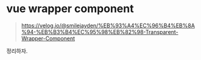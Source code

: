 # vue wrapper component

> https://velog.io/@smilejayden/%EB%93%A4%EC%96%B4%EB%8A%94-%EB%B3%B4%EC%95%98%EB%82%98-Transparent-Wrapper-Component

정리하자.